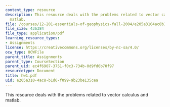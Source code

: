```yaml
---
content_type: resource
description: This resource deals with the problems related to vector calculus and
  matlab.
file: /courses/12-201-essentials-of-geophysics-fall-2004/e205a3104ac8b1d6f0999b23be135cea_hw1.pdf
file_size: 436384
file_type: application/pdf
learning_resource_types:
- Assignments
license: https://creativecommons.org/licenses/by-nc-sa/4.0/
ocw_type: OCWFile
parent_title: Assignments
parent_type: CourseSection
parent_uid: ec4f6907-3751-f0c3-734b-0d9fd6b70f97
resourcetype: Document
title: hw1.pdf
uid: e205a310-4ac8-b1d6-f099-9b23be135cea
---
```

This resource deals with the problems related to vector calculus and matlab.